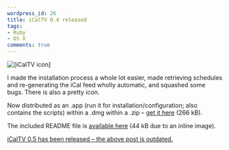 ```yaml
---
wordpress_id: 26
title: iCalTV 0.4 released
tags:
- Ruby
- OS X
comments: true
---
```

<img src="http://henrik.nyh.se/uploads/iCalTV.png" alt="[iCalTV icon]" class="left" />

I made the installation process a whole lot easier, made retrieving schedules and re-generating the iCal feed wholly automatic, and squashed some bugs. There is also a pretty icon.

Now distributed as an .app (run it for installation/configuration; also contains the scripts) within a .dmg within a .zip &ndash; <a href="http://henrik.nyh.se/filer/iCalTV.zip">get it here</a> (266 kB).

The included README file is <a href="http://henrik.nyh.se/filer/README.html">available here</a> (44 kB due to an inline image).

<p class="updated"><a href="http://henrik.nyh.se/2006/09/icaltv-05-released/">iCalTV 0.5 has been released &ndash; the above post is outdated.</a></p>
